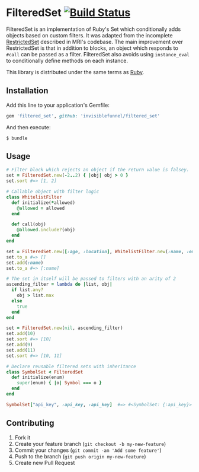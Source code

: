 # FilteredSet [![Build Status](https://secure.travis-ci.org/invisiblefunnel/filtered_set.png?branch=master)](http://travis-ci.org/invisiblefunnel/filtered_set)

FilteredSet is an implementation of Ruby's Set which conditionally adds objects based on custom filters. It was adapted from the incomplete [RestrictedSet][ruby-restricted-set] described in MRI's codebase. The main improvement over RestrictedSet is that in addition to blocks, an object which responds to `#call` can be passed as a filter. FilteredSet also avoids using `instance_eval` to conditionally define methods on each instance.

This library is distributed under the same terms as [Ruby][ruby].

## Installation

Add this line to your application's Gemfile:

```ruby
gem 'filtered_set', github: 'invisiblefunnel/filtered_set'
```

And then execute:

```console
$ bundle
```

## Usage

```ruby
# Filter block which rejects an object if the return value is falsey.
set = FilteredSet.new(-2..2) { |obj| obj > 0 }
set.sort #=> [1, 2]
```

```ruby
# Callable object with filter logic
class WhitelistFilter
  def initialize(*allowed)
    @allowed = allowed
  end

  def call(obj)
    @allowed.include?(obj)
  end
end

set = FilteredSet.new([:age, :location], WhitelistFilter.new(:name, :email))
set.to_a #=> []
set.add(:name)
set.to_a #=> [:name]
```

```ruby
# The set in itself will be passed to filters with an arity of 2
ascending_filter = lambda do |list, obj|
  if list.any?
    obj > list.max
  else
    true
  end
end

set = FilteredSet.new(nil, ascending_filter)
set.add(10)
set.sort #=> [10]
set.add(9)
set.add(11)
set.sort #=> [10, 11]
```

```ruby
# Declare reusable filtered sets with inheritance
class SymbolSet < FilteredSet
  def initialize(enum)
    super(enum) { |o| Symbol === o }
  end
end

SymbolSet["api_key", :api_key, :api_key]  #=> #<SymbolSet: {:api_key}>
```

## Contributing

1. Fork it
2. Create your feature branch (`git checkout -b my-new-feature`)
3. Commit your changes (`git commit -am 'Add some feature'`)
4. Push to the branch (`git push origin my-new-feature`)
5. Create new Pull Request

[ruby-restricted-set]: https://github.com/ruby/ruby/blob/a8178c69bee18250aa022bb270390279487a8618/lib/set.rb#L675-L765
[ruby]: https://github.com/ruby/ruby
